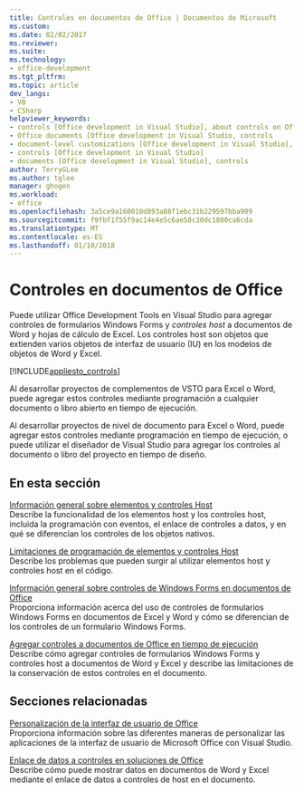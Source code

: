 ```yaml
---
title: Controles en documentos de Office | Documentos de Microsoft
ms.custom: 
ms.date: 02/02/2017
ms.reviewer: 
ms.suite: 
ms.technology:
- office-development
ms.tgt_pltfrm: 
ms.topic: article
dev_langs:
- VB
- CSharp
helpviewer_keywords:
- controls [Office development in Visual Studio], about controls on Office documents
- Office documents [Office development in Visual Studio, controls
- document-level customizations [Office development in Visual Studio], controls
- controls [Office development in Visual Studio]
- documents [Office development in Visual Studio], controls
author: TerryGLee
ms.author: tglee
manager: ghogen
ms.workload:
- office
ms.openlocfilehash: 3a5ce9a160010d893a88f1ebc31b229597bba909
ms.sourcegitcommit: f9fbf1f55f9ac14e4e5c6ae58c30dc1800ca6cda
ms.translationtype: MT
ms.contentlocale: es-ES
ms.lasthandoff: 01/10/2018
---
```

# <a name="controls-on-office-documents"></a>Controles en documentos de Office
  Puede utilizar Office Development Tools en Visual Studio para agregar controles de formularios Windows Forms y *controles host* a documentos de Word y hojas de cálculo de Excel. Los controles host son objetos que extienden varios objetos de interfaz de usuario (IU) en los modelos de objetos de Word y Excel.  
  
 [!INCLUDE[appliesto_controls](../vsto/includes/appliesto-controls-md.md)]  
  
 Al desarrollar proyectos de complementos de VSTO para Excel o Word, puede agregar estos controles mediante programación a cualquier documento o libro abierto en tiempo de ejecución.  
  
 Al desarrollar proyectos de nivel de documento para Excel o Word, puede agregar estos controles mediante programación en tiempo de ejecución, o puede utilizar el diseñador de Visual Studio para agregar los controles al documento o libro del proyecto en tiempo de diseño.  
  
## <a name="in-this-section"></a>En esta sección  
 [Información general sobre elementos y controles Host](../vsto/host-items-and-host-controls-overview.md)  
 Describe la funcionalidad de los elementos host y los controles host, incluida la programación con eventos, el enlace de controles a datos, y en qué se diferencian los controles de los objetos nativos.  
  
 [Limitaciones de programación de elementos y controles Host](../vsto/programmatic-limitations-of-host-items-and-host-controls.md)  
 Describe los problemas que pueden surgir al utilizar elementos host y controles host en el código.  
  
 [Información general sobre controles de Windows Forms en documentos de Office](../vsto/windows-forms-controls-on-office-documents-overview.md)  
 Proporciona información acerca del uso de controles de formularios Windows Forms en documentos de Excel y Word y cómo se diferencian de los controles de un formulario Windows Forms.  
  
 [Agregar controles a documentos de Office en tiempo de ejecución](../vsto/adding-controls-to-office-documents-at-run-time.md)  
 Describe cómo agregar controles de formularios Windows Forms y controles host a documentos de Word y Excel y describe las limitaciones de la conservación de estos controles en el documento.  
  
## <a name="related-sections"></a>Secciones relacionadas  
 [Personalización de la interfaz de usuario de Office](../vsto/office-ui-customization.md)  
 Proporciona información sobre las diferentes maneras de personalizar las aplicaciones de la interfaz de usuario de Microsoft Office con Visual Studio.  
  
 [Enlace de datos a controles en soluciones de Office](../vsto/binding-data-to-controls-in-office-solutions.md)  
 Describe cómo puede mostrar datos en documentos de Word y Excel mediante el enlace de datos a controles de host en el documento.  
  
  